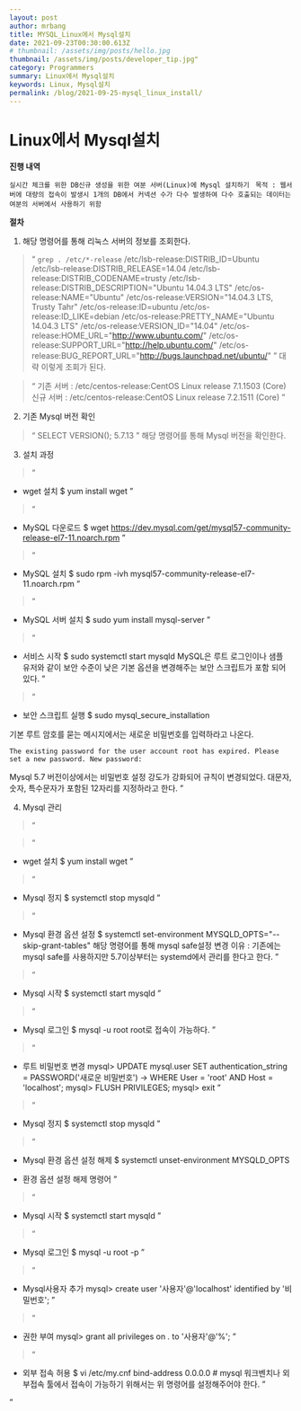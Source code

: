 ```yaml
---
layout: post
author: mrbang
title: MYSQL_Linux에서 Mysql설치
date: 2021-09-23T00:30:00.613Z
# thumbnail: /assets/img/posts/hello.jpg
thumbnail: /assets/img/posts/developer_tip.jpg"
category: Programmers
summary: Linux에서 Mysql설치
keywords: Linux, Mysql설치
permalink: /blog/2021-09-25-mysql_linux_install/
---
```

# Linux에서 Mysql설치

**진행 내역** 

`실시간 체크를 위한 DB신규 생성을 위한 여분 서버(Linux)에 Mysql 설치하기 `
`목적 : 웹서버에 대량의 접속이 발생시 1개의 DB에서 커넥션 수가 다수 발생하여 다수 호출되는 데이터는 여분의 서버에서 사용하기 위함`


**절차** 

1. 해당 명령어를 통해 리눅스 서버의 정보를 조회한다. 
> “
`grep . /etc/*-release`
/etc/lsb-release:DISTRIB_ID=Ubuntu
/etc/lsb-release:DISTRIB_RELEASE=14.04
/etc/lsb-release:DISTRIB_CODENAME=trusty
/etc/lsb-release:DISTRIB_DESCRIPTION="Ubuntu 14.04.3 LTS"
/etc/os-release:NAME="Ubuntu"
/etc/os-release:VERSION="14.04.3 LTS, Trusty Tahr"
/etc/os-release:ID=ubuntu
/etc/os-release:ID_LIKE=debian
/etc/os-release:PRETTY_NAME="Ubuntu 14.04.3 LTS"
/etc/os-release:VERSION_ID="14.04"
/etc/os-release:HOME_URL="http://www.ubuntu.com/"
/etc/os-release:SUPPORT_URL="http://help.ubuntu.com/"
/etc/os-release:BUG_REPORT_URL="http://bugs.launchpad.net/ubuntu/"
”
대략 이렇게 조회가 된다. 

> “
기존 서버 : /etc/centos-release:CentOS Linux release 7.1.1503 (Core)
신규 서버 : /etc/centos-release:CentOS Linux release 7.2.1511 (Core)
”

2. 기존 Mysql 버전 확인 

> “
SELECT VERSION();
5.7.13
”
해당 명령어를 통해 Mysql 버전을 확인한다. 

3. 설치 과정

> “
* wget 설치
$ yum install wget
”

> “
* MySQL 다운로드
$ wget https://dev.mysql.com/get/mysql57-community-release-el7-11.noarch.rpm
”

> “
* MySQL 설치
$ sudo rpm -ivh mysql57-community-release-el7-11.noarch.rpm
”

> “
* MySQL 서버 설치
$ sudo yum install mysql-server
”

> “
* 서비스 시작
$ sudo systemctl start mysqld
MySQL은 루트 로그인이나 샘플 유저와 같이 보안 수준이 낮은 기본 옵션을 변경해주는 보안 스크립트가 포함 되어있다.
”

> “
* 보안 스크립트 실행
$ sudo mysql_secure_installation

기본 루트 암호를 묻는 메시지에서는 새로운 비밀번호를 입력하라고 나온다. 

`The existing password for the user account root has expired. Please set a new password. New password:`

Mysql 5.7 버전이상에서는 비밀번호 설정 강도가 강화되어 규칙이 변경되었다. 
대문자, 숫자, 특수문자가 포함된 12자리를 지정하라고 한다. 
”

4. Mysql 관리 

> “

> “
* wget 설치
$ yum install wget
”

> “
* Mysql 정지
$ systemctl stop mysqld
”

> “
* Mysql 환경 옵션 설정
$ systemctl set-environment MYSQLD_OPTS="--skip-grant-tables"
해당 명령어를 통해 mysql safe설정 변경 
이유 : 기존에는 mysql safe를 사용하지만 5.7이상부터는 systemd에서 관리를 한다고 한다. 
”

> “
* Mysql 시작
$ systemctl start mysqld
”

> “
* Mysql 로그인
$ mysql -u root
root로 접속이 가능하다. 
”

> “
* 루트 비밀번호 변경
mysql> UPDATE mysql.user SET authentication_string = PASSWORD('새로운 비밀번호') -> WHERE User = 'root' AND Host = 'localhost'; mysql> FLUSH PRIVILEGES; mysql> exit
”

> “
* Mysql 정지
$ systemctl stop mysqld
”

> “
* Mysql 환경 옵션 설정 해제 
$ systemctl unset-environment MYSQLD_OPTS
- 환경 옵션 설정 해제 명령어 
”

> “
* Mysql 시작
$ systemctl start mysqld
”

> “
* Mysql 로그인
$ mysql -u root -p
”

> “
* Mysql사용자 추가
mysql> create user '사용자'@'localhost' identified by '비밀번호';
”

> “
* 권한 부여
mysql> grant all privileges on *.* to '사용자'@'%';
”

> “
* 외부 접속 허용
$ vi /etc/my.cnf bind-address 0.0.0.0 # 
mysql 워크벤치나 외부접속 툴에서 접속이 가능하기 위해서는 위 명령어를 설정해주어야 한다.
”

”
